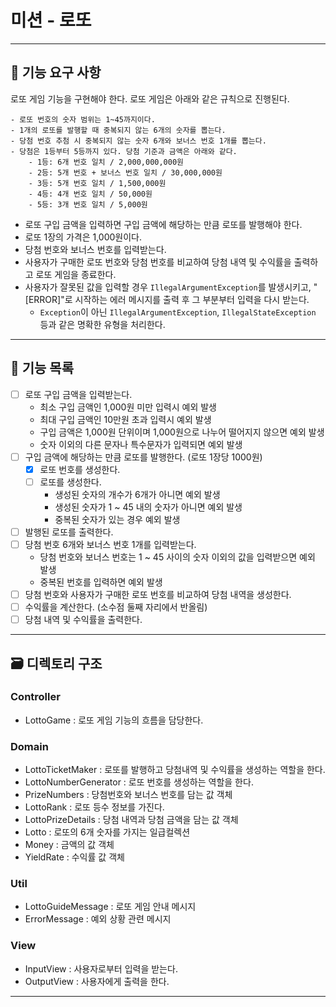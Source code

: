 # 미션 - 로또

--- 

## 🚀 기능 요구 사항

로또 게임 기능을 구현해야 한다. 로또 게임은 아래와 같은 규칙으로 진행된다.

```
- 로또 번호의 숫자 범위는 1~45까지이다.
- 1개의 로또를 발행할 때 중복되지 않는 6개의 숫자를 뽑는다.
- 당첨 번호 추첨 시 중복되지 않는 숫자 6개와 보너스 번호 1개를 뽑는다.
- 당첨은 1등부터 5등까지 있다. 당첨 기준과 금액은 아래와 같다.
    - 1등: 6개 번호 일치 / 2,000,000,000원
    - 2등: 5개 번호 + 보너스 번호 일치 / 30,000,000원
    - 3등: 5개 번호 일치 / 1,500,000원
    - 4등: 4개 번호 일치 / 50,000원
    - 5등: 3개 번호 일치 / 5,000원
```

- 로또 구입 금액을 입력하면 구입 금액에 해당하는 만큼 로또를 발행해야 한다.
- 로또 1장의 가격은 1,000원이다.
- 당첨 번호와 보너스 번호를 입력받는다.
- 사용자가 구매한 로또 번호와 당첨 번호를 비교하여 당첨 내역 및 수익률을 출력하고 로또 게임을 종료한다.
- 사용자가 잘못된 값을 입력할 경우 `IllegalArgumentException`를 발생시키고, "[ERROR]"로 시작하는 에러 메시지를 출력 후 그 부분부터 입력을 다시 받는다.
    - `Exception`이 아닌 `IllegalArgumentException`, `IllegalStateException` 등과 같은 명확한 유형을 처리한다.

---

## 🔧 기능 목록

- [ ] 로또 구입 금액을 입력받는다.
    - 최소 구입 금액인 1,000원 미만 입력시 예외 발생
    - 최대 구입 금액인 10만원 초과 입력시 예외 발생
    - 구입 금액은 1,000원 단위이며 1,000원으로 나누어 떨어지지 않으면 예외 발생
    - 숫자 이외의 다른 문자나 특수문자가 입력되면 예외 발생
- [ ] 구입 금액에 해당하는 만큼 로또를 발행한다. (로또 1장당 1000원)
    - [x] 로또 번호를 생성한다.
    - [ ] 로또를 생성한다.
        - 생성된 숫자의 개수가 6개가 아니면 예외 발생
        - 생성된 숫자가 1 ~ 45 내의 숫자가 아니면 예외 발생
        - 중복된 숫자가 있는 경우 예외 발생
- [ ] 발행된 로또를 출력한다.
- [ ] 당첨 번호 6개와 보너스 번호 1개를 입력받는다.
    - 당첨 번호와 보너스 번호는 1 ~ 45 사이의 숫자 이외의 값을 입력받으면 예외 발생
    - 중복된 번호를 입력하면 예외 발생
- [ ] 당첨 번호와 사용자가 구매한 로또 번호를 비교하여 당첨 내역을 생성한다.
- [ ] 수익률을 계산한다. (소수점 둘째 자리에서 반올림)
- [ ] 당첨 내역 및 수익률을 출력한다.

---

## 🗃️ 디렉토리 구조

### Controller

- LottoGame : 로또 게임 기능의 흐름을 담당한다.

### Domain

- LottoTicketMaker : 로또를 발행하고 당첨내역 및 수익률을 생성하는 역할을 한다.
- LottoNumberGenerator : 로또 번호를 생성하는 역할을 한다.
- PrizeNumbers : 당첨번호와 보너스 번호를 담는 값 객체
- LottoRank : 로또 등수 정보를 가진다.
- LottoPrizeDetails : 당첨 내역과 당첨 금액을 담는 값 객체
- Lotto : 로또의 6개 숫자를 가지는 일급컬렉션
- Money : 금액의 값 객체
- YieldRate : 수익률 값 객체

### Util

- LottoGuideMessage : 로또 게임 안내 메시지
- ErrorMessage : 예외 상황 관련 메시지

### View

- InputView : 사용자로부터 입력을 받는다.
- OutputView : 사용자에게 출력을 한다.

---
